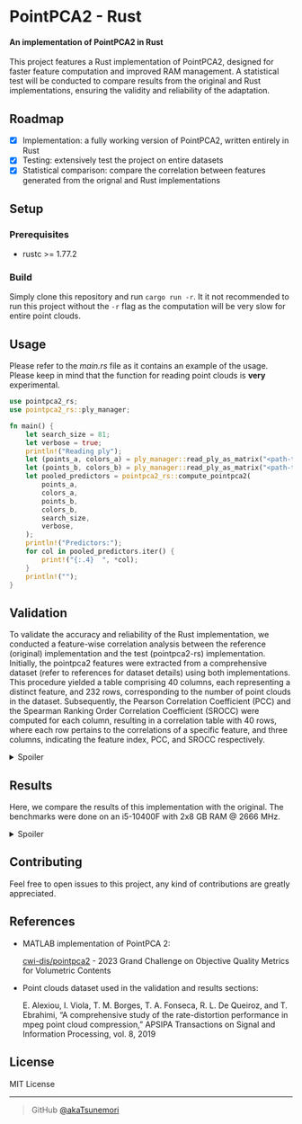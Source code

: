 # PointPCA2 - Rust
#### An implementation of PointPCA2 in Rust

This project features a Rust implementation of PointPCA2, designed for faster feature computation and improved RAM management. A statistical test will be conducted to compare results from the original and Rust implementations, ensuring the validity and reliability of the adaptation.

## Roadmap
- [x] Implementation: a fully working version of PointPCA2, written entirely in Rust
- [x] Testing: extensively test the project on entire datasets
- [x] Statistical comparison: compare the correlation between features generated from the orignal and Rust implementations

## Setup

### Prerequisites
- rustc >= 1.77.2

### Build
Simply clone this repository and run ```cargo run -r```. It it not recommended to run this project without the ```-r``` flag as the computation will be very slow for entire point clouds.

## Usage
Please refer to the *main.rs* file as it contains an example of the usage. Please keep in mind that the function for reading point clouds is **very** experimental.

```rust
use pointpca2_rs;
use pointpca2_rs::ply_manager;

fn main() {
    let search_size = 81;
    let verbose = true;
    println!("Reading ply");
    let (points_a, colors_a) = ply_manager::read_ply_as_matrix("<path-to-reference>");
    let (points_b, colors_b) = ply_manager::read_ply_as_matrix("<path-to-test>");
    let pooled_predictors = pointpca2_rs::compute_pointpca2(
        points_a,
        colors_a,
        points_b,
        colors_b,
        search_size,
        verbose,
    );
    println!("Predictors:");
    for col in pooled_predictors.iter() {
        print!("{:.4}  ", *col);
    }
    println!("");
}
```

## Validation
To validate the accuracy and reliability of the Rust implementation, we conducted a feature-wise correlation analysis between the reference (original) implementation and the test (pointpca2-rs) implementation. Initially, the pointpca2 features were extracted from a comprehensive dataset (refer to references for dataset details) using both implementations. This procedure yielded a table comprising 40 columns, each representing a distinct feature, and 232 rows, corresponding to the number of point clouds in the dataset. Subsequently, the Pearson Correlation Coefficient (PCC) and the Spearman Ranking Order Correlation Coefficient (SROCC) were computed for each column, resulting in a correlation table with 40 rows, where each row pertains to the correlations of a specific feature, and three columns, indicating the feature index, PCC, and SROCC respectively.

<details>
    <summary>Spoiler</summary>
<br>

| Feature | PLCC   | SROCC  |
|---------|--------|--------|
| 1       | 1.0000 | 1.0000 |
| 2       | 1.0000 | 1.0000 |
| 3       | 1.0000 | 1.0000 |
| 4       | 1.0000 | 1.0000 |
| 5       | 1.0000 | 1.0000 |
| 6       | 1.0000 | 1.0000 |
| 7       | 0.9968 | 0.9999 |
| 8       | 0.9998 | 1.0000 |
| 9       | 0.9999 | 1.0000 |
| 10      | 1.0000 | 1.0000 |
| 11      | 1.0000 | 1.0000 |
| 12      | 1.0000 | 1.0000 |
| 13      | 1.0000 | 1.0000 |
| 14      | 0.9984 | 0.9998 |
| 15      | 0.9993 | 0.9998 |
| 16      | 0.9928 | 0.9989 |
| 17      | 1.0000 | 0.9985 |
| 18      | 1.0000 | 1.0000 |
| 19      | 0.9991 | 0.9999 |
| 20      | 0.9973 | 0.9998 |
| 21      | 0.9618 | 0.9972 |
| 22      | 0.9999 | 1.0000 |
| 23      | 0.9997 | 1.0000 |
| 24      | 0.9997 | 1.0000 |
| 25      | 1.0000 | 1.0000 |
| 26      | 1.0000 | 1.0000 |
| 27      | 1.0000 | 1.0000 |
| 28      | 0.8321 | 1.0000 |
| 29      | 0.9367 | 1.0000 |
| 30      | 0.9953 | 1.0000 |
| 31      | 1.0000 | 1.0000 |
| 32      | 1.0000 | 1.0000 |
| 33      | 0.9999 | 1.0000 |
| 34      | 0.9998 | 1.0000 |
| 35      | 0.9987 | 1.0000 |
| 36      | 1.0000 | 1.0000 |
| 37      | 0.9999 | 1.0000 |
| 38      | 0.9987 | 0.9999 |
| 39      | 0.9981 | 0.9999 |
| 40      | 0.9647 | 0.9961 |

*Correlation coefficients rounded to 4 decimal places for better readability.*

</details>

## Results
Here, we compare the results of this implementation with the original. The benchmarks were done on an i5-10400F with 2x8 GB RAM @ 2666 MHz.

<details>
    <summary>Spoiler</summary>
<br>

Firstly, we can compare the average time taken for the computation of features for an entire dataset.
<br>

| Implementation | Average time taken (seconds) |
|----------------|------------------------------|
| MATLAB         | 140.1177001453079            |
| pointpca2-rs   | 7.456929195543815            |

We can also calculate the absolute differences between corresponding features and then determine the maximum absolute difference. Additionally, we can compute the standard deviation of these absolute differences and find the highest standard deviation among them.

| Maximum absolute difference | Maximum standard deviation |
|-----------------------------|----------------------------|
| 0.11058533454477848         | 0.027662635634742926       |

Feature sets were derived from each implementation utilizing the entire dataset (refer to references). These features were partitioned into training and testing sets using Leave One Group Out. LazyPredict was employed to fit the training features to the subjective scores from the dataset using all available regressors. Pearson and Spearman correlation coefficients were computed to compare the predicted (test) scores and the subjective (reference) scores, and a comparative plot was generated to visualize the results.

<img src="https://i.imgur.com/oaknzk7.png">
</details>

## Contributing
Feel free to open issues to this project, any kind of contributions are greatly appreciated.

## References
- MATLAB implementation of PointPCA 2:

  [cwi-dis/pointpca2](https://github.com/cwi-dis/pointpca2/) - 2023 Grand Challenge on Objective Quality Metrics for Volumetric Contents

- Point clouds dataset used in the validation and results sections:

  E. Alexiou, I. Viola, T. M. Borges, T. A. Fonseca, R. L. De Queiroz, and T. Ebrahimi, “A comprehensive study of the rate-distortion performance in mpeg point cloud compression,” APSIPA Transactions on Signal and Information Processing, vol. 8, 2019

## License
MIT License

---

> GitHub [@akaTsunemori](https://github.com/akaTsunemori)
